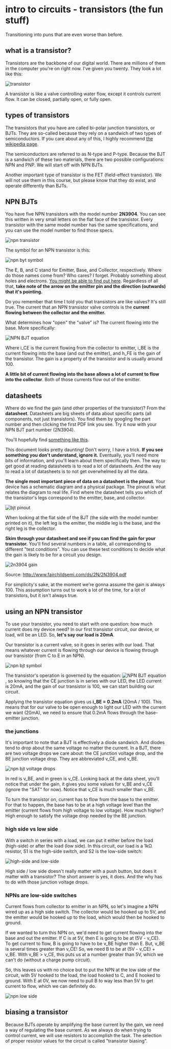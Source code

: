 # intro to circuits - transistors (the fun stuff)
Transitioning into puns that are even worse than before.

## what is a transistor?
Transistors are the backbone of our digital world. There are millions of them in the computer you're on right now. I've given you twenty. They look a lot like this:

![transistor](images/transistors.jpg)

A transistor is like a valve controlling water flow, except it controls current flow. It can be closed, partially open, or fully open.

## types of transistors
The transistors that you have are called bi-polar junction transistors, or BJTs. They are so-called because they rely on a sandwich of two types of semiconductors. If you care about any of this, I highly recommend [the wikipedia page](http://en.wikipedia.org/wiki/Bipolar_junction_transistor).

The semiconductors are referred to as N-type and P-type. Because the BJT is a sandwich of these two materials, there are two possible configurations: NPN and PNP. We will start off with NPN BJTs.

Another important type of transistor is the FET (field-effect transistor). We will not use them in this course, but please know that they do exist, and operate differently than BJTs.

## NPN BJTs
You have five NPN transistors with the model number **2N3904**. You can see this written in very small letters on the flat face of the transistor. Every transistor with the same model number has the same specifications, and you can use the model number to find those specs.

![npn transistor](images/npn-transistor.jpg)

The symbol for an NPN transistor is this:

![npn byt symbol][npn-bjt_sym]

The E, B, and C stand for Emitter, Base, and Collector, respectively. Where do those names come from? Who cares? I forget. Probably something about holes and electrons. [You might be able to find out here](http://en.wikipedia.org/wiki/Bipolar_junction_transistor). Regardless of all that, **take note of the arrow on the emitter pin and the direction (outwards) that it's pointing.**

Do you remember that time I told you that transistors are like valves? It's still true. The current that an NPN transistor valve controls is the **current flowing between the collector and the emitter.**

What determines how "open" the "valve" is? The current flowing into the base. More specifically:

![NPN BJT equation](equations/npn-bjt-control.png)

Where i_CE is the current flowing from the collector to emitter, i_BE is the current flowing into the base (and out the emitter), and h_FE is the gain of the transistor. The gain is a property of the transistor and is usually around 100.

**A little bit of current flowing into the base allows a lot of current to flow into the collector**. Both of those currents flow out of the emitter.

## datasheets

Where do we find the gain (and other properties of the transistor)? From the **datasheet**. Datasheets are big sheets of data about specific parts (all components, not just transistors). You find them by googling the part number and then clicking the first PDF link you see. Try it now with your NPN BJT part number (2N3904).

You'll hopefully find [something like this](http://www.fairchildsemi.com/ds/2N/2N3904.pdf).

This document looks pretty daunting! Don't worry, I have a trick. **If you see something you don't understand, ignore it.** Eventually, you'll need more bits of information, and you'll learn about them specifically then. The way to get good at reading datasheets is to read a lot of datasheets. And the way to read a lot of datasheets is to not get overwhelmed by all the data.

**The single most important piece of data on a datasheet is the pinout**. Your device has a schematic diagram and a physical package. The pinout is what relates the diagram to real life. Find where the datasheet tells you which of the transistor's legs correspond to the emitter, base, and collector.

![bjt pinout][bjt-pinout]

When looking at the flat side of the BJT (the side with the model number printed on it), the left leg is the emitter, the middle leg is the base, and the right leg is the collector.

**Skim through your datasheet and see if you can find the gain for your transistor.** You'll find several numbers in a table, all corresponding to different "test conditions". You can use these test conditions to decide what the gain is likely to be for a circuit you design.

![2n3904 gain](images/2n3904-datasheet-gain.png "page 2 of the datasheet")

Source: http://www.fairchildsemi.com/ds/2N/2N3904.pdf

For simplicity's sake, at the moment we're gonna assume the gain is always 100. This assumption turns out to work a lot of the time, for a lot of transistors, but it isn't always true.

## using an NPN transistor
To use your transistor, you need to start with one question: how much current does my device need? In our first transistor circuit, our device, or load, will be an LED. So, **let's say our load is 20mA**.

Our transistor is a current valve, so it goes in series with our load. That means whatever current is flowing through our device is flowing through our transistor (from C to E in an NPN).

![npn bjt symbol][npn-bjt_sym]

The transistor's operation is governed by the equation: ![NPN BJT equation](equations/npn-bjt-control.png), so knowing that the CE junction is in series with our LED, the LED current is 20mA, and the gain of our transistor is 100, we can start building our circuit.

Applying the transistor equation gives us **i_BE = 0.2mA** (20mA / 100). This means that for our valve to be open enough to light our LED with the current we want (20mA), we need to ensure that 0.2mA flows through the base-emitter junction.

### the junctions
It's important to note that a BJT is effectively a diode sandwich. And diodes tend to drop about the same voltage no matter the current. In a BJT, there are two voltage drops we care about: the CE junction voltage drop, and the BE junction voltage drop. They are abbreviated v_CE, and v_BE.

![npn bjt voltage drops][npn-bjt_volts]

In red is v_BE, and in green is v_CE. Looking back at the data sheet, you'll notice that under the gain, it gives you some values for v_BE and v_CE (ignore the "SAT" for now). Notice that v_CE is much smaller than v_BE.

To turn the transistor on, current has to flow from the base to the emitter. For that to happen, the base has to be at a high voltage level than the emitter (current flows from high voltage to low voltage). How much higher? High enough to satisfy the voltage drop needed by the BE junction.

### high side vs low side

With a switch in series with a load, we can put it either before the load (high-side) or after the load (low side). In this circuit, our load is a 1kΩ resistor, S1 is the high-side switch, and S2 is the low-side switch:

![high-side and low-side][high-low]

High side / low side doesn't really matter with a push button, but does it matter with a transistor? The short answer is yes, it does. And the why has to do with those junction voltage drops.

### NPNs are low-side switches
Current flows from collector to emitter in an NPN, so let's imagine a NPN wired up as a high side switch. The collector would be hooked up to 5V, and the emitter would be hooked up to the load, which would then be hooked to ground.

If we wanted to turn this NPN on, we'd need to get current flowing into the base and out the emitter. If C is at 5V, then E is going to be at (5V - v_CE). To get current to flow, B is going to have to be v_BE higher than E. But, v_BE is several times greater than v_CE! So, we need B to be at (5V - v_CE) + v_BE. With v_BE > v_CE, this puts us at a number greater than 5V, which we can't do (without a charge pump circuit).

So, this leaves us with no choice but to put the NPN at the low side of the circuit, with 5V hooked to the load, the load hooked to C, and E hooked to ground. With E at 0V, we now need to pull B to way less than 5V to get current to flow, which we can definitely do.

![npn low side][npn-low]

## biasing a transistor
Because BJTs operate by amplifying the base current by the gain, we need a way of regulating the base current. As we always do when trying to control current, we will use resistors to accomplish the task. The selection of proper resistor values for the circuit is called "transistor biasing".




[bjt-pinout]: images/bjt-pinout.png "pins everywhere!"
[npn-bjt_sym]: images/npn-bjt_sym_wikipedia.png "NPN BJT symbol from Wikipedia"
[npn-bjt_volts]: images/npn-bjt_volts.png "NPN BJT symbol with junctions"
[high-low]: images/high-low-sw.png "high means voltage, low means ground"
[npn-low]: images/npn-low.png "NPNs are low side switches"
